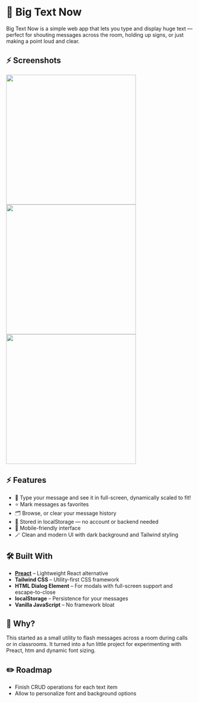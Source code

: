 # 📝 Big Text Now

Big Text Now is a simple web app that lets you type and display huge text — perfect for shouting messages across the room, holding up signs, or just making a point loud and clear.

## ⚡️ Screenshots
[<img src="https://github.com/user-attachments/assets/1fd521f9-0c7c-483f-92df-a24e785d05f0" width="350"/>](https://github.com/user-attachments/assets/1fd521f9-0c7c-483f-92df-a24e785d05f0)
[<img src="https://github.com/user-attachments/assets/83a95bbb-bc94-4bab-a1be-544ae6a0015d" width="350"/>](https://github.com/user-attachments/assets/83a95bbb-bc94-4bab-a1be-544ae6a0015d)
[<img src="https://github.com/user-attachments/assets/43bf8452-6861-404f-9f63-2c8ce82ab458" width="350"/>](https://github.com/user-attachments/assets/43bf8452-6861-404f-9f63-2c8ce82ab458)



## ⚡️ Features

- 🧠 Type your message and see it in full-screen, dynamically scaled to fit!
- ⭐️ Mark messages as favorites
- 🗂 Browse, or clear your message history
- 💾 Stored in localStorage — no account or backend needed
- 📱 Mobile-friendly interface
- 🪄 Clean and modern UI with dark background and Tailwind styling

## 🛠 Built With

- **[Preact](https://preactjs.com/)** – Lightweight React alternative
- **Tailwind CSS** – Utility-first CSS framework
- **HTML Dialog Element** – For modals with full-screen support and escape-to-close
- **localStorage** – Persistence for your messages
- **Vanilla JavaScript** – No framework bloat

## 🤔 Why?

This started as a small utility to flash messages across a room during calls or in classrooms. It turned into a fun little project for experimenting with Preact, htm and dynamic font sizing.

## ✏️ Roadmap

- Finish CRUD operations for each text item
- Allow to personalize font and background options
